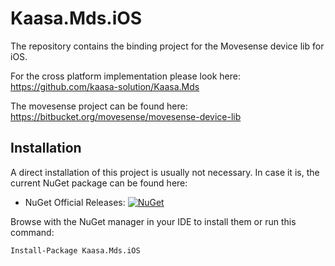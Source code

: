 # Kaasa.Mds.iOS

The repository contains the binding project for the Movesense device lib for iOS.

For the cross platform implementation please look here: https://github.com/kaasa-solution/Kaasa.Mds

The movesense project can be found here: https://bitbucket.org/movesense/movesense-device-lib

## Installation

A direct installation of this project is usually not necessary. In case it is, the current NuGet package can be found here:

* NuGet Official Releases: [![NuGet](https://img.shields.io/nuget/v/Kaasa.Mds.iOS?label=NuGet)](https://www.nuget.org/packages/Kaasa.Mds.iOS)

Browse with the NuGet manager in your IDE to install them or run this command:

`Install-Package Kaasa.Mds.iOS`
